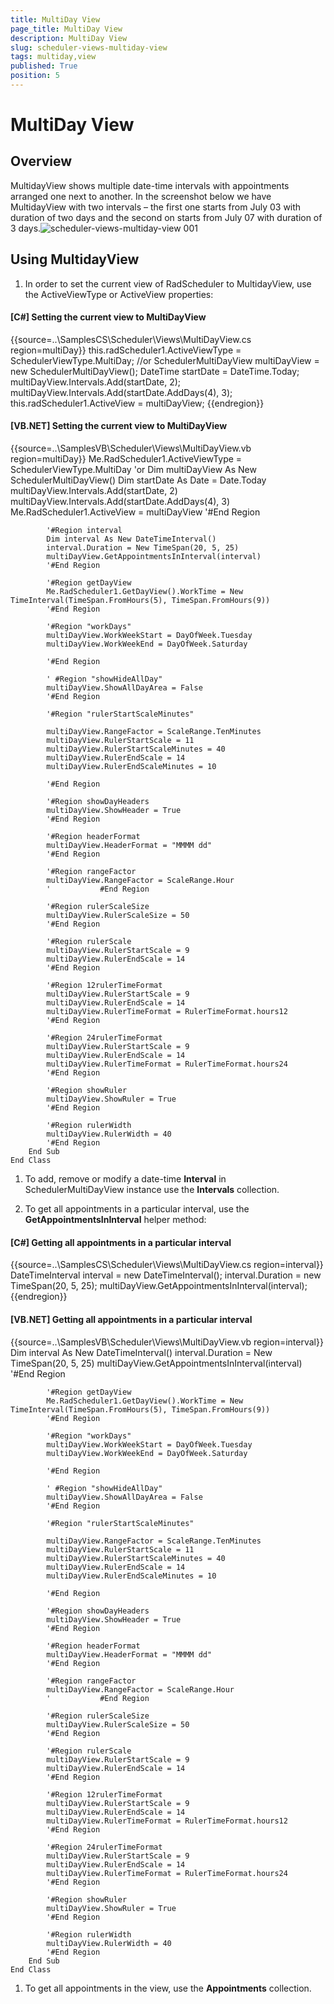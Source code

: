 ```yaml
---
title: MultiDay View
page_title: MultiDay View
description: MultiDay View
slug: scheduler-views-multiday-view
tags: multiday,view
published: True
position: 5
---
```


# MultiDay View





## Overview



MultidayView shows multiple date-time intervals with appointments arranged one next to another. In the screenshot below we have MultidayView with two intervals – the first one starts from July 03 with duration of two days and the second on starts from July 07 with duration of 3 days.![scheduler-views-multiday-view 001](images/scheduler-views-multiday-view001.png)

## Using MultidayView





1. In order to set the current view of RadScheduler to MultidayView, use the ActiveViewType or ActiveView properties:

#### __[C#] Setting the current view to MultiDayView__

{{source=..\SamplesCS\Scheduler\Views\MultiDayView.cs region=multiDay}}
	            this.radScheduler1.ActiveViewType = SchedulerViewType.MultiDay;
	            //or
	            SchedulerMultiDayView multiDayView = new SchedulerMultiDayView();
	            DateTime startDate = DateTime.Today;
	            multiDayView.Intervals.Add(startDate, 2);
	            multiDayView.Intervals.Add(startDate.AddDays(4), 3);
	            this.radScheduler1.ActiveView = multiDayView;
	{{endregion}}



#### __[VB.NET] Setting the current view to MultiDayView__

{{source=..\SamplesVB\Scheduler\Views\MultiDayView.vb region=multiDay}}
	        Me.RadScheduler1.ActiveViewType = SchedulerViewType.MultiDay
	        'or
	        Dim multiDayView As New SchedulerMultiDayView()
	        Dim startDate As Date = Date.Today
	        multiDayView.Intervals.Add(startDate, 2)
	        multiDayView.Intervals.Add(startDate.AddDays(4), 3)
	        Me.RadScheduler1.ActiveView = multiDayView
	        '#End Region
	
	        '#Region interval
	        Dim interval As New DateTimeInterval()
	        interval.Duration = New TimeSpan(20, 5, 25)
	        multiDayView.GetAppointmentsInInterval(interval)
	        '#End Region
	
	        '#Region getDayView
	        Me.RadScheduler1.GetDayView().WorkTime = New TimeInterval(TimeSpan.FromHours(5), TimeSpan.FromHours(9))
	        '#End Region
	
	        '#Region "workDays"
	        multiDayView.WorkWeekStart = DayOfWeek.Tuesday
	        multiDayView.WorkWeekEnd = DayOfWeek.Saturday
	
	        '#End Region
	
	        ' #Region "showHideAllDay"
	        multiDayView.ShowAllDayArea = False
	        '#End Region
	
	        '#Region "rulerStartScaleMinutes"
	
	        multiDayView.RangeFactor = ScaleRange.TenMinutes
	        multiDayView.RulerStartScale = 11
	        multiDayView.RulerStartScaleMinutes = 40
	        multiDayView.RulerEndScale = 14
	        multiDayView.RulerEndScaleMinutes = 10
	
	        '#End Region
	
	        '#Region showDayHeaders
	        multiDayView.ShowHeader = True
	        '#End Region
	
	        '#Region headerFormat
	        multiDayView.HeaderFormat = "MMMM dd"
	        '#End Region
	
	        '#Region rangeFactor
	        multiDayView.RangeFactor = ScaleRange.Hour
	        '			#End Region
	
	        '#Region rulerScaleSize
	        multiDayView.RulerScaleSize = 50
	        '#End Region
	
	        '#Region rulerScale
	        multiDayView.RulerStartScale = 9
	        multiDayView.RulerEndScale = 14
	        '#End Region
	
	        '#Region 12rulerTimeFormat
	        multiDayView.RulerStartScale = 9
	        multiDayView.RulerEndScale = 14
	        multiDayView.RulerTimeFormat = RulerTimeFormat.hours12
	        '#End Region
	
	        '#Region 24rulerTimeFormat
	        multiDayView.RulerStartScale = 9
	        multiDayView.RulerEndScale = 14
	        multiDayView.RulerTimeFormat = RulerTimeFormat.hours24
	        '#End Region
	
	        '#Region showRuler
	        multiDayView.ShowRuler = True
	        '#End Region
	
	        '#Region rulerWidth
	        multiDayView.RulerWidth = 40
	        '#End Region
	    End Sub
	End Class



1. To add, remove or modify a date-time __Interval__ in SchedulerMultiDayView instance use the __Intervals__ collection.

1. To get all appointments in a particular interval, use the __GetAppointmentsInInterval__ helper method:

#### __[C#] Getting all appointments in a particular interval__

{{source=..\SamplesCS\Scheduler\Views\MultiDayView.cs region=interval}}
	            DateTimeInterval interval = new DateTimeInterval();
	            interval.Duration = new TimeSpan(20, 5, 25);
	            multiDayView.GetAppointmentsInInterval(interval);
	{{endregion}}



#### __[VB.NET] Getting all appointments in a particular interval__

{{source=..\SamplesVB\Scheduler\Views\MultiDayView.vb region=interval}}
	        Dim interval As New DateTimeInterval()
	        interval.Duration = New TimeSpan(20, 5, 25)
	        multiDayView.GetAppointmentsInInterval(interval)
	        '#End Region
	
	        '#Region getDayView
	        Me.RadScheduler1.GetDayView().WorkTime = New TimeInterval(TimeSpan.FromHours(5), TimeSpan.FromHours(9))
	        '#End Region
	
	        '#Region "workDays"
	        multiDayView.WorkWeekStart = DayOfWeek.Tuesday
	        multiDayView.WorkWeekEnd = DayOfWeek.Saturday
	
	        '#End Region
	
	        ' #Region "showHideAllDay"
	        multiDayView.ShowAllDayArea = False
	        '#End Region
	
	        '#Region "rulerStartScaleMinutes"
	
	        multiDayView.RangeFactor = ScaleRange.TenMinutes
	        multiDayView.RulerStartScale = 11
	        multiDayView.RulerStartScaleMinutes = 40
	        multiDayView.RulerEndScale = 14
	        multiDayView.RulerEndScaleMinutes = 10
	
	        '#End Region
	
	        '#Region showDayHeaders
	        multiDayView.ShowHeader = True
	        '#End Region
	
	        '#Region headerFormat
	        multiDayView.HeaderFormat = "MMMM dd"
	        '#End Region
	
	        '#Region rangeFactor
	        multiDayView.RangeFactor = ScaleRange.Hour
	        '			#End Region
	
	        '#Region rulerScaleSize
	        multiDayView.RulerScaleSize = 50
	        '#End Region
	
	        '#Region rulerScale
	        multiDayView.RulerStartScale = 9
	        multiDayView.RulerEndScale = 14
	        '#End Region
	
	        '#Region 12rulerTimeFormat
	        multiDayView.RulerStartScale = 9
	        multiDayView.RulerEndScale = 14
	        multiDayView.RulerTimeFormat = RulerTimeFormat.hours12
	        '#End Region
	
	        '#Region 24rulerTimeFormat
	        multiDayView.RulerStartScale = 9
	        multiDayView.RulerEndScale = 14
	        multiDayView.RulerTimeFormat = RulerTimeFormat.hours24
	        '#End Region
	
	        '#Region showRuler
	        multiDayView.ShowRuler = True
	        '#End Region
	
	        '#Region rulerWidth
	        multiDayView.RulerWidth = 40
	        '#End Region
	    End Sub
	End Class



1. To get all appointments in the view, use the __Appointments__ collection.
